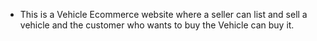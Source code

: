 - This is a Vehicle Ecommerce website where a seller can list and sell a vehicle and the customer who wants to buy the Vehicle can buy it.
  
